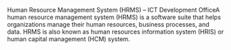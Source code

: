 Human Resource Management System (HRMS) – ICT Development OfficeA human resource management system (HRMS) is a software suite that helps organizations manage their human resources, business processes, and data.
HRMS is also known as human resources information system (HRIS) or human capital management (HCM) system. 
